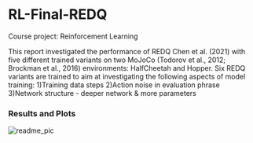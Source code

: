 # RL-Final-REDQ
Course project: Reinforcement Learning


This report investigated the performance of REDQ Chen et al. (2021) with five different trained variants on two MoJoCo (Todorov et al., 2012; Brockman et al., 2016) environments: HalfCheetah and Hopper. Six REDQ variants are trained to aim at investigating the following aspects of model training: 1)Training data steps 2)Action noise in evaluation phrase 3)Network structure - deeper network & more parameters

### Results and Plots
![readme_pic](./Halfcheeetah.png)
